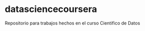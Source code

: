 datasciencecoursera
===================

Repositorio para trabajos hechos en el curso Cientifico de Datos
